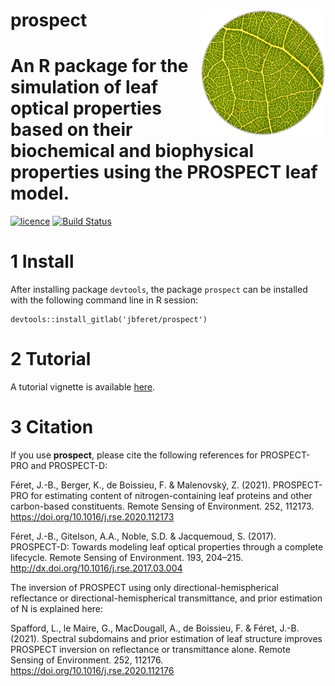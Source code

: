# __prospect__ <img src="man/figures/logo.png" align="right" alt="" width="200" />

# An R package for the simulation of leaf optical properties based on their biochemical and biophysical properties using the PROSPECT leaf model. 

[![licence](https://img.shields.io/badge/Licence-GPL--3-blue.svg)](https://www.r-project.org/Licenses/GPL-3)
[![Build Status](https://gitlab.com/jbferet/prospect/badges/master/pipeline.svg)](https://gitlab.com/jbferet/prospect/pipelines/latest)

# 1 Install

After installing package `devtools`, the package `prospect` can be installed with the following command line in R session:
```
devtools::install_gitlab('jbferet/prospect')
```

# 2 Tutorial

<!-- README.md is generated from README.Rmd. Please edit that file -->

<!-- ```{r include = FALSE} -->
<!-- knitr::opts_chunk$set( -->
<!--   collapse = TRUE, -->
<!--   comment = "#>", -->
<!--   fig.path = "man/figures/README-", -->
<!--   out.width = "100%" -->
<!-- ) -->
<!-- ``` -->

A tutorial vignette is available [here](https://jbferet.gitlab.io/prospect/articles/prospect1.html).

# 3 Citation

If you use **prospect**, please cite the following references for PROSPECT-PRO and PROSPECT-D:

Féret, J.-B., Berger, K., de Boissieu, F. & Malenovský, Z. (2021). PROSPECT-PRO for estimating content of nitrogen-containing leaf proteins and other carbon-based constituents. Remote Sensing of Environment. 252, 112173.  https://doi.org/10.1016/j.rse.2020.112173

Féret, J.-B., Gitelson, A.A., Noble, S.D. & Jacquemoud, S. (2017). PROSPECT-D: Towards modeling leaf optical properties through a complete lifecycle. Remote Sensing of Environment. 193, 204–215. http://dx.doi.org/10.1016/j.rse.2017.03.004

The inversion of PROSPECT using only directional-hemispherical reflectance or directional-hemispherical transmittance, and prior estimation of N is explained here: 

Spafford, L., le Maire, G., MacDougall, A., de Boissieu, F. & Féret, J.-B. (2021). Spectral subdomains and prior estimation of leaf structure improves PROSPECT inversion on reflectance or transmittance alone. Remote Sensing of Environment. 252, 112176.  https://doi.org/10.1016/j.rse.2020.112176
